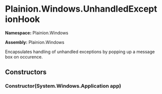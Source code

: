 
# Plainion.Windows.UnhandledExceptionHook

**Namespace:** Plainion.Windows

**Assembly:** Plainion.Windows

Encapsulates handling of unhandled exceptions by popping up a message box on occurence.


## Constructors

### Constructor(System.Windows.Application app)
